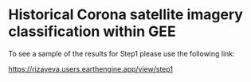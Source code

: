 # Historical Corona satellite imagery classification within GEE

To see a sample of the results for Step1 please use the following link:

https://rizayeva.users.earthengine.app/view/step1


